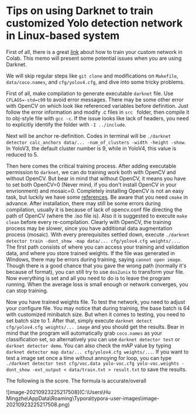 # Tips on using Darknet to train customized Yolo detection network in Linux-based system

First of all, there is a great [link](https://colab.research.google.com/drive/19QjjAIIt8wRw8B_0vB3cJ-a6EIlqn-PQ?usp=sharing#scrollTo=eagpo_2ak8ml) about how to train your custom network in Colab. This memo will present some potential issues when you are using Darknet. 

We will skip regular steps like `git clone` and modifications on `Makefile`, `data/coco.names`, and `cfg/yolov4.cfg`, and dive into some tricky problems. 

First of all, make compilation to generate executable `darknet` file. Use `CFLAGS=-std=c99` to avoid error messages. There may be some other error with OpenCV on which look like referenced variables before definition. Just follow the error information and modify .c files in `src	` folder, then compile it to obj-style file with `gcc -c`. If the issue looks like lack of headers, you need to explicitly identify the folder with `-I ../include`.

Next will be anchor re-definition. Codes in terminal will be `./darknet detector calc_anchors data/... -num_of_clusters -width -height -show`. In YoloV3, the default cluster number is 9, while in YoloV4, this value is reduced to 5.

Then here comes the critical training process. After adding executable permission to `darknet`, we can do training work both with OpenCV and without OpenCV. But bear in mind that without OpenCV, it means you have to set both OpenCV=0 (Never mind, if you don't install OpenCV in your envrionment) and mosaic=0. Completely installing OpenCV is not an easy task, but luckily we have some [references](https://www.myfreax.com/how-to-install-opencv-on-centos-7/). Be aware that you need `cmake` in advance. After installation, there may still be some errors during compilation, usually it is because of lack of opencv.conf file directing the path of OpenCV (where the .iso file is). Also it is suggested to execute `make clean` before every re-compilation. Clearly with OpenCV, the training process may be slower, since you have additional data augmentation process (mosaic). With every prerequisites settled down, execute `./darknet detector train -dont_show -map data/... cfg/yolov4.cfg weights/...`. The first path consists of where you can access your training and validation data, and where you store trained weights. If the file was generated in Windows, there may be errors during training, saying `cannot open image`. Though there is a good chance that you gave the wrong path (normally it's because of format), you can still try to use `dos2unix` to transform your file. Now everything is set and all you need to do is to leave the program running. When the average loss is small enough or network converges, you can stop training.

Now you have trained weights file. To test the network, you need to adjust your configure file. You may notice that during training, the base batch is 64 with customized minibatch size. But when it comes to testing, you need to set batch size to 1. After that, simply execute `darknet detect cfg/yolov4.cfg weights/... image` and you should get the results. Bear in mind that the program will automatically grab `coco.names` as your classification set, so alternatively you can use `darknet detector test` or `darknet detector demo`. You can also check the mAP value by typing `darknet detector map data/... cfg/yolov4.cfg weights/...`. If you want to test a image set once a time without annoying for loop, you can type `./darknet detector test cfg/voc.data yolo-voc.cfg yolo-voc.weights -dont_show -ext_output < data/train.txt > result.txt` to save the results.

The following is the score. The formula is accurate/overall

![image-20210923225217508](C:\Users\Hu Mingzhe\AppData\Roaming\Typora\typora-user-images\image-20210923225217508.png)